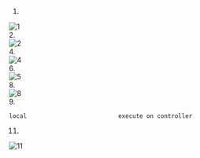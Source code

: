 1.  
![1](https://user-images.githubusercontent.com/88678440/152488502-5a00ed44-f1cc-43ff-8e91-b76aef4a7865.JPG)  
2.  
![2](https://user-images.githubusercontent.com/88678440/152488884-43b223f5-d061-41de-b8c5-c75bc5dcb9f9.JPG)  
4.  
![4](https://user-images.githubusercontent.com/88678440/152514413-5cb749f1-3519-429b-bb13-4b28a50ad186.JPG)  
6.  
![5](https://user-images.githubusercontent.com/88678440/152515398-cecb6a0c-c7d5-43ad-b9b3-aadfa32fb48a.JPG)  
8.  
![8](https://user-images.githubusercontent.com/88678440/152518199-fd613e91-14d9-4add-9e0b-ce5d2c5730ef.JPG)  
9. 
```
local                          execute on controller  
```
11.  
![11](https://user-images.githubusercontent.com/88678440/152533937-8063c0ba-9385-40b5-aeff-a8197586a375.JPG)
